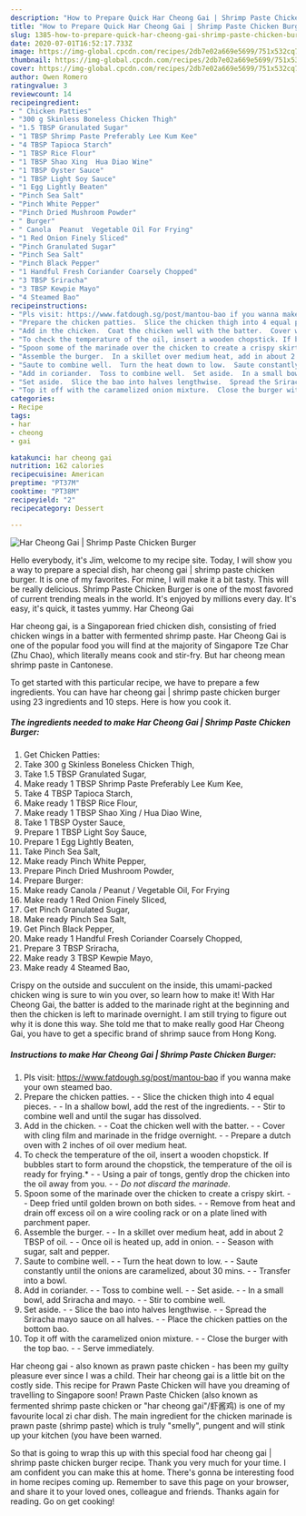 ```yaml
---
description: "How to Prepare Quick Har Cheong Gai | Shrimp Paste Chicken Burger"
title: "How to Prepare Quick Har Cheong Gai | Shrimp Paste Chicken Burger"
slug: 1385-how-to-prepare-quick-har-cheong-gai-shrimp-paste-chicken-burger
date: 2020-07-01T16:52:17.733Z
image: https://img-global.cpcdn.com/recipes/2db7e02a669e5699/751x532cq70/har-cheong-gai-shrimp-paste-chicken-burger-recipe-main-photo.jpg
thumbnail: https://img-global.cpcdn.com/recipes/2db7e02a669e5699/751x532cq70/har-cheong-gai-shrimp-paste-chicken-burger-recipe-main-photo.jpg
cover: https://img-global.cpcdn.com/recipes/2db7e02a669e5699/751x532cq70/har-cheong-gai-shrimp-paste-chicken-burger-recipe-main-photo.jpg
author: Owen Romero
ratingvalue: 3
reviewcount: 14
recipeingredient:
- " Chicken Patties"
- "300 g Skinless Boneless Chicken Thigh"
- "1.5 TBSP Granulated Sugar"
- "1 TBSP Shrimp Paste Preferably Lee Kum Kee"
- "4 TBSP Tapioca Starch"
- "1 TBSP Rice Flour"
- "1 TBSP Shao Xing  Hua Diao Wine"
- "1 TBSP Oyster Sauce"
- "1 TBSP Light Soy Sauce"
- "1 Egg Lightly Beaten"
- "Pinch Sea Salt"
- "Pinch White Pepper"
- "Pinch Dried Mushroom Powder"
- " Burger"
- " Canola  Peanut  Vegetable Oil For Frying"
- "1 Red Onion Finely Sliced"
- "Pinch Granulated Sugar"
- "Pinch Sea Salt"
- "Pinch Black Pepper"
- "1 Handful Fresh Coriander Coarsely Chopped"
- "3 TBSP Sriracha"
- "3 TBSP Kewpie Mayo"
- "4 Steamed Bao"
recipeinstructions:
- "Pls visit: https://www.fatdough.sg/post/mantou-bao if you wanna make your own steamed bao."
- "Prepare the chicken patties.  Slice the chicken thigh into 4 equal pieces.  In a shallow bowl, add the rest of the ingredients.  Stir to combine well and until the sugar has dissolved."
- "Add in the chicken.  Coat the chicken well with the batter.  Cover with cling film and marinade in the fridge overnight.  Prepare a dutch oven with 2 inches of oil over medium heat."
- "To check the temperature of the oil, insert a wooden chopstick. If bubbles start to form around the chopstick, the temperature of the oil is ready for frying.*  Using a pair of tongs, gently drop the chicken into the oil away from you.  *Do not discard the marinade.*"
- "Spoon some of the marinade over the chicken to create a crispy skirt.  Deep fried until golden brown on both sides.  Remove from heat and drain off excess oil on a wire cooling rack or on a plate lined with parchment paper."
- "Assemble the burger.  In a skillet over medium heat, add in about 2 TBSP of oil.  Once oil is heated up, add in onion.  Season with sugar, salt and pepper."
- "Saute to combine well.  Turn the heat down to low.  Saute constantly until the onions are caramelized, about 30 mins.  Transfer into a bowl."
- "Add in coriander.  Toss to combine well.  Set aside.  In a small bowl, add Sriracha and mayo.  Stir to combine well."
- "Set aside.  Slice the bao into halves lengthwise.  Spread the Sriracha mayo sauce on all halves.  Place the chicken patties on the bottom bao."
- "Top it off with the caramelized onion mixture.  Close the burger with the top bao.  Serve immediately."
categories:
- Recipe
tags:
- har
- cheong
- gai

katakunci: har cheong gai 
nutrition: 162 calories
recipecuisine: American
preptime: "PT37M"
cooktime: "PT38M"
recipeyield: "2"
recipecategory: Dessert

---
```



![Har Cheong Gai | Shrimp Paste Chicken Burger](https://img-global.cpcdn.com/recipes/2db7e02a669e5699/751x532cq70/har-cheong-gai-shrimp-paste-chicken-burger-recipe-main-photo.jpg)

Hello everybody, it's Jim, welcome to my recipe site. Today, I will show you a way to prepare a special dish, har cheong gai | shrimp paste chicken burger. It is one of my favorites. For mine, I will make it a bit tasty. This will be really delicious.
 Shrimp Paste Chicken Burger is one of the most favored of current trending meals in the world. It's enjoyed by millions every day. It's easy, it's quick, it tastes yummy. Har Cheong Gai 

Har cheong gai, is a Singaporean fried chicken dish, consisting of fried chicken wings in a batter with fermented shrimp paste. Har Cheong Gai is one of the popular food you will find at the majority of Singapore Tze Char (Zhu Chao), which literally means cook and stir-fry. But har cheong mean shrimp paste in Cantonese.


To get started with this particular recipe, we have to prepare a few ingredients. You can have har cheong gai | shrimp paste chicken burger using 23 ingredients and 10 steps. Here is how you cook it.

<!--inarticleads1-->

##### The ingredients needed to make Har Cheong Gai | Shrimp Paste Chicken Burger:

1. Get  Chicken Patties:
1. Take 300 g Skinless Boneless Chicken Thigh,
1. Take 1.5 TBSP Granulated Sugar,
1. Make ready 1 TBSP Shrimp Paste Preferably Lee Kum Kee,
1. Take 4 TBSP Tapioca Starch,
1. Make ready 1 TBSP Rice Flour,
1. Make ready 1 TBSP Shao Xing / Hua Diao Wine,
1. Take 1 TBSP Oyster Sauce,
1. Prepare 1 TBSP Light Soy Sauce,
1. Prepare 1 Egg Lightly Beaten,
1. Take Pinch Sea Salt,
1. Make ready Pinch White Pepper,
1. Prepare Pinch Dried Mushroom Powder,
1. Prepare  Burger:
1. Make ready  Canola / Peanut / Vegetable Oil, For Frying
1. Make ready 1 Red Onion Finely Sliced,
1. Get Pinch Granulated Sugar,
1. Make ready Pinch Sea Salt,
1. Get Pinch Black Pepper,
1. Make ready 1 Handful Fresh Coriander Coarsely Chopped,
1. Prepare 3 TBSP Sriracha,
1. Make ready 3 TBSP Kewpie Mayo,
1. Make ready 4 Steamed Bao,


Crispy on the outside and succulent on the inside, this umami-packed chicken wing is sure to win you over, so learn how to make it! With Har Cheong Gai, the batter is added to the marinade right at the beginning and then the chicken is left to marinade overnight. I am still trying to figure out why it is done this way. She told me that to make really good Har Cheong Gai, you have to get a specific brand of shrimp sauce from Hong Kong. 

<!--inarticleads2-->

##### Instructions to make Har Cheong Gai | Shrimp Paste Chicken Burger:

1. Pls visit: https://www.fatdough.sg/post/mantou-bao if you wanna make your own steamed bao.
1. Prepare the chicken patties. -  - Slice the chicken thigh into 4 equal pieces. -  - In a shallow bowl, add the rest of the ingredients. -  - Stir to combine well and until the sugar has dissolved.
1. Add in the chicken. -  - Coat the chicken well with the batter. -  - Cover with cling film and marinade in the fridge overnight. -  - Prepare a dutch oven with 2 inches of oil over medium heat.
1. To check the temperature of the oil, insert a wooden chopstick. If bubbles start to form around the chopstick, the temperature of the oil is ready for frying.* -  - Using a pair of tongs, gently drop the chicken into the oil away from you. -  - *Do not discard the marinade.*
1. Spoon some of the marinade over the chicken to create a crispy skirt. -  - Deep fried until golden brown on both sides. -  - Remove from heat and drain off excess oil on a wire cooling rack or on a plate lined with parchment paper.
1. Assemble the burger. -  - In a skillet over medium heat, add in about 2 TBSP of oil. -  - Once oil is heated up, add in onion. -  - Season with sugar, salt and pepper.
1. Saute to combine well. -  - Turn the heat down to low. -  - Saute constantly until the onions are caramelized, about 30 mins. -  - Transfer into a bowl.
1. Add in coriander. -  - Toss to combine well. -  - Set aside. -  - In a small bowl, add Sriracha and mayo. -  - Stir to combine well.
1. Set aside. -  - Slice the bao into halves lengthwise. -  - Spread the Sriracha mayo sauce on all halves. -  - Place the chicken patties on the bottom bao.
1. Top it off with the caramelized onion mixture. -  - Close the burger with the top bao. -  - Serve immediately.


Har cheong gai - also known as prawn paste chicken - has been my guilty pleasure ever since I was a child. Their har cheong gai is a little bit on the costly side. This recipe for Prawn Paste Chicken will have you dreaming of travelling to Singapore soon! Prawn Paste Chicken (also known as fermented shrimp paste chicken or &#34;har cheong gai&#34;/虾酱鸡) is one of my favourite local zi char dish. The main ingredient for the chicken marinade is prawn paste (shrimp paste) which is truly &#34;smelly&#34;, pungent and will stink up your kitchen (you have been warned. 

So that is going to wrap this up with this special food har cheong gai | shrimp paste chicken burger recipe. Thank you very much for your time. I am confident you can make this at home. There's gonna be interesting food in home recipes coming up. Remember to save this page on your browser, and share it to your loved ones, colleague and friends. Thanks again for reading. Go on get cooking!
